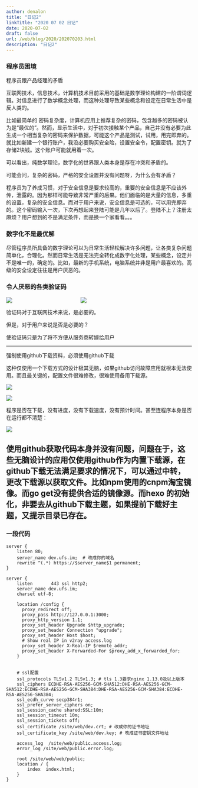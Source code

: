 ```yaml
---
author: denalon
title: "日记2"
linkTitle: "2020 07 02 日记"
date: 2020-07-02
draft: false
url: /web/blog/2020/202070203.html
description: "日记2"
---
```


### 程序员困境

程序员跟产品经理的矛盾


互联网技术，信息技术，计算机技术目前采用的基础是数学理论构建的一阶谓词逻辑。对信息进行了数学概念处理，而这种处理导致某些概念和设定在日常生活中是反人类的。

比如最简单的 密码复杂度，计算机应用上推荐复杂的密码，包含越多的密码被认为是“最优的”。然而，显示生活中，对于初次接触某个产品，自己并没有必要为此生成一个相当复杂的密码来保护数据，可能这个产品是测试，试用，用完即弃的。就比如新建一个银行账户，我没必要购买安全险，设置安全令，配置密钥。就为了存储2块钱。这个账户可能就用着一次。

可以看出，纯数学理论，数字化的世界跟人类本身是存在冲突和矛盾的。

可能会问，复杂的密码，严格的安全设置并没有问题呀，为什么会有矛盾？

程序员为了养成习惯，对于安全信息是要求较高的，重要的安全信息是不应该外传，泄露的。因为那样可能导致非常严重的后果。他们面临的是大量的信息，多重的设置，复杂的安全信息。而对于用户来说，安全信息是可选的，可以用完即弃的。这个密码输入一次，下次再想起来登陆可能是几年以后了。登陆不上？注册太麻烦？用户想到的不是满足条件，而是换一个家看看。。。

### 数字化不是最优解

尽管程序员所具备的数字理论可以为日常生活轻松解决许多问题，让各类复杂问题简单化，合理化。然而日常生活是无法完全转化成数字化处理，某些概念，设定并不是唯一的，确定的。比如，最新的手机系统，电脑系统并非是用户最喜欢的。高级的安全设定往往是用户厌恶的。



<h3>令人厌恶的各类验证码</h3>

<div style="float:left;width:80%;">
        <div style="float:left; width:50%">
<img src="https://cdn.jsdelivr.net/gh/denalon/gh-3/image/20200702043.jpg"/>
        </div>
        <div style="float:left; width:50%">
<img src="https://cdn.jsdelivr.net/gh/denalon/gh-3/image/20200702073.jpg"/>
        </div>
         <div style="clear:both;">
        </div>
</div>

<div style="clear:both;">
</div>


验证码对于互联网技术来说，是必要的。

但是，对于用户来说是否是必要的？<p class="text-info">使验证码只是为了将不方便从服务商转嫁给用户</p>




---

强制使用github下载资料，必须使用github下载

这种仅使用一个下载方式的设计极其无脑，如果github访问故障应用就根本无法使用。而且最关键的，配置文件很难修改，很难使用备用下载源。

![](https://cdn.jsdelivr.net/gh/denalon/gh-3/image/2020070602.png)

![](https://cdn.jsdelivr.net/gh/denalon/gh-3/image/2020070601.png)


程序是否在下载，没有进度，没有下载速度，没有预计时间。甚至连程序本身是否在运行都不清楚：


![](https://cdn.jsdelivr.net/gh/denalon/gh-3/image/2020070604.png)


使用github获取代码本身并没有问题，问题在于，这些无脑设计的应用**仅**使用github作为**内置**下载源，在github下载无法满足要求的情况下，可以通过中转，更改下载源以获取文件。比如npm使用的cnpm淘宝镜像。而go get没有提供合适的镜像源。而hexo 的初始化，非要去从github下载主题，如果提前下载好主题，又提示目录已存在。
---

### 一段代码

```
server {
    listen 80;
    server_name dev.ufs.im;  # 改成你的域名
    rewrite ^(.*) https://$server_name$1 permanent;
}

server {
    listen       443 ssl http2;
    server_name dev.ufs.im;
    charset utf-8;

    location /config { 
      proxy_redirect off;
      proxy_pass http://127.0.0.1:3000; 
      proxy_http_version 1.1;
      proxy_set_header Upgrade $http_upgrade;
      proxy_set_header Connection "upgrade";
      proxy_set_header Host $host;
      # Show real IP in v2ray access.log
      proxy_set_header X-Real-IP $remote_addr;
      proxy_set_header X-Forwarded-For $proxy_add_x_forwarded_for;
    }


    # ssl配置
    ssl_protocols TLSv1.2 TLSv1.3; # tls 1.3要求nginx 1.13.0及以上版本
    ssl_ciphers ECDHE-RSA-AES256-GCM-SHA512:DHE-RSA-AES256-GCM-SHA512:ECDHE-RSA-AES256-GCM-SHA384:DHE-RSA-AES256-GCM-SHA384:ECDHE-RSA-AES256-SHA384;
    ssl_ecdh_curve secp384r1;
    ssl_prefer_server_ciphers on;
    ssl_session_cache shared:SSL:10m;
    ssl_session_timeout 10m;
    ssl_session_tickets off;
    ssl_certificate /site/web/dev.crt; # 改成你的证书地址
    ssl_certificate_key /site/web/dev.key; # 改成证书密钥文件地址

    access_log  /site/web/public.access.log;
    error_log /site/web/public.error.log;

    root /site/web/web/public;
    location / {
        index  index.html;
    }
}

```